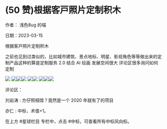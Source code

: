 
# (50 赞)根据客⼾照⽚定制积⽊ 

作者： 浅⾊8ug 的喵 

⽇期：2023-03-15 

根据客⼾照⽚定制积⽊

之前也⻅到过类似的，⽐如城市建筑、景点地标、明星、影视⻆⾊等等做出来的定制产品这种的算是定制服务 2.0 结合 AI 绘画 发展空间很⼤ 评论区很多询问如何定制 

![](img/ai-huihua2_105.png) ![](img/ai-huihua2_106.png)![](img/ai-huihua2_107.png)![](img/ai-huihua2_108.png) ![](img/ai-huihua2_109.png)![](img/ai-huihua2_110.png) ![](img/ai-huihua2_111.png)![](img/ai-huihua2_112.png)![](img/ai-huihua2_113.png)

评论区：

刘岩涛 : ⽅仔照相馆？竟然是⼀个 2020 年就有了的项⽬ 

亦仁 : 中标，术值+1。 

在上⽅ #星球栏⽬ 专栏中，点击 #中标，可查看所有中标⻛向标。 
